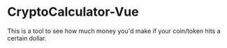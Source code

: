 # CryptoCalculator-Vue
This is a tool to see how much money you'd make if your coin/token hits a certain dollar.
